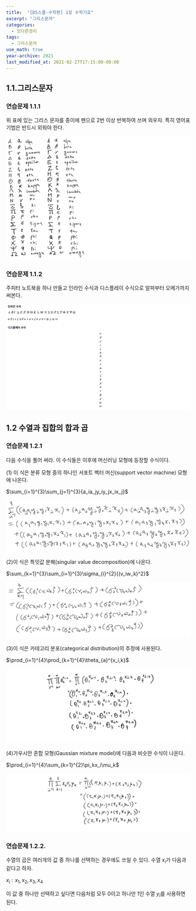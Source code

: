 ```yaml
---
title:  "[DS스쿨-수학편] 1장 수학기호"
excerpt: "그리스문자"
categories:
  - 또다른정리
tags:
  - 그리스문자
use_math: true
year-archive: 2021
last_modified_at: 2021-02-27T17:15:00-00:00
---
```


## 1.1.그리스문자

### 연습문제 1.1.1

위 표에 있는 그리스 문자를 종이에 펜으로 2번 이상 반복하여 쓰며 외우자. 특히 영어표기법은 반드시 외워야 한다.

![](/assets/images/math-1/1-1.png)

### 연습문제 1.1.2

주피터 노트북을 하나 만들고 인라인 수식과 디스플레이 수식으로 알파부터 오메가까지 써본다.

![](/assets/images/math-1/1-2.png)

## 1.2 수열과 집합의 합과 곱

### 연습문제 1.2.1

다음 수식을 풀어 써라. 이 수식들은 이후에 머신러닝 모형에 등장할 수식이다.

(1) 이 식은 분류 모형 중의 하나인 서포트 벡터 머신(support vector machine) 모형에 나온다.

$\sum_{i=1}^{3}\sum_{j=1}^{3}{a_ia_jy_iy_jx_ix_j}$

![](/assets/images/math-1/1-3.png)

(2)이 식은 특잇값 분해(singular value decomposition)에 나온다.

$\sum_{k=1}^{3}\sum_{i=1}^{3}\sigma_{i}^{2}{(v_iw_k)^2}$

![](/assets/images/math-1/1-4.png)

(3)이 식은 카테고리 분포(categorical distribution)의 추정에 사용된다.

$\prod_{i=1}^{4}\prod_{k=1}^{4}\theta_{a}^{x_i,k}$

![](/assets/images/math-1/1-5.png)

(4)가우시안 혼합 모형(Gaussian mixture model)에 다음과 비슷한 수식이 나온다.

$\prod_{i=1}^{4}\sum_{k=1}^{2}\pi_kx_i\mu_k$

![](/assets/images/math-1/1-6.png)

### 연습문제 1.2.2.

수열의 곱은 여러개의 값 중 하나를 선택하는 경우에도 쓰일 수 있다. 수열 $x_i$가 다음과 같다고 하자.

$x_i : x_1, x_2,x_3,x_4$

이 값 중 하나만 선택하고 싶다면 다음처럼 모두 0이고 하나만 1인 수열 $y_i$를 사용하면 된다.
